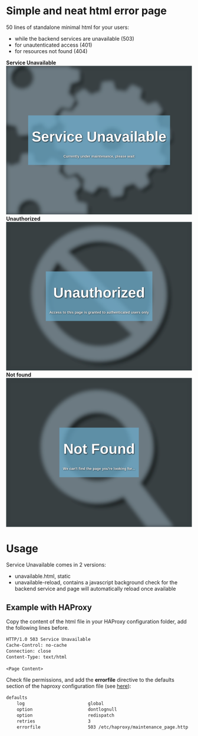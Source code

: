 # Simple and neat html error page
50 lines of standalone minimal html for your users:
* while the backend services are unavailable (503)
* for unautenticated access (401)
* for resources not found (404)

**Service Unavailable**
![Service Unavailable](503.png)
**Unauthorized**
![Unauthorized](401.png)
**Not found**
![Not Found](404.png)

# Usage

Service Unavailable comes in 2 versions:
- unavailable.html, static
- unavailable-reload, contains a javascript background check for the backend service and page will automatically reload once available

## Example with HAProxy
Copy the content of the html file in your HAProxy configuration folder, add the following lines before.

```
HTTP/1.0 503 Service Unavailable
Cache-Control: no-cache
Connection: close
Content-Type: text/html

<Page Content>
```

Check file permissions, and add the **errorfile** directive to the defaults section of the haproxy configuration file (see [here](https://www.haproxy.com/blog/the-four-essential-sections-of-an-haproxy-configuration/)):

```
defaults
    log                        global
    option                     dontlognull
    option                     redispatch
    retries                    3
    errorfile                  503 /etc/haproxy/maintenance_page.http
```
